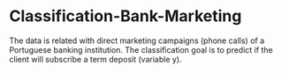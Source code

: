 # Classification-Bank-Marketing
The data is related with direct marketing campaigns (phone calls) of a Portuguese banking institution. The classification goal is to predict if the client will subscribe a term deposit (variable y). 
